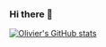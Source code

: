 ### Hi there 👋

[![Olivier's GitHub stats](https://github-readme-stats.vercel.app/api?username=olivbraun&show_icons=true&theme=radical&count_private=true&include_all_commits=true&hide=issues)](https://github.com/anuraghazra/github-readme-stats)

<!--
**olivbraun/olivbraun** is a ✨ _special_ ✨ repository because its `README.md` (this file) appears on your GitHub profile.

Here are some ideas to get you started:

- 🔭 I’m currently working on ...
- 🌱 I’m currently learning ...
- 👯 I’m looking to collaborate on ...
- 🤔 I’m looking for help with ...
- 💬 Ask me about ...
- 📫 How to reach me: ...
- 😄 Pronouns: ...
- ⚡ Fun fact: ...
-->
